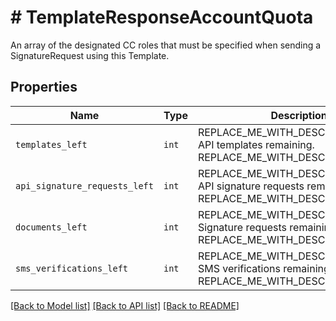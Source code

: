 # # TemplateResponseAccountQuota

An array of the designated CC roles that must be specified when sending a SignatureRequest using this Template.

## Properties

Name | Type | Description | Notes
------------ | ------------- | ------------- | -------------
| `templates_left` | ```int``` | REPLACE_ME_WITH_DESCRIPTION_BEGIN API templates remaining. REPLACE_ME_WITH_DESCRIPTION_END |  |
| `api_signature_requests_left` | ```int``` | REPLACE_ME_WITH_DESCRIPTION_BEGIN API signature requests remaining. REPLACE_ME_WITH_DESCRIPTION_END |  |
| `documents_left` | ```int``` | REPLACE_ME_WITH_DESCRIPTION_BEGIN Signature requests remaining. REPLACE_ME_WITH_DESCRIPTION_END |  |
| `sms_verifications_left` | ```int``` | REPLACE_ME_WITH_DESCRIPTION_BEGIN SMS verifications remaining. REPLACE_ME_WITH_DESCRIPTION_END |  |

[[Back to Model list]](../../README.md#models) [[Back to API list]](../../README.md#endpoints) [[Back to README]](../../README.md)
